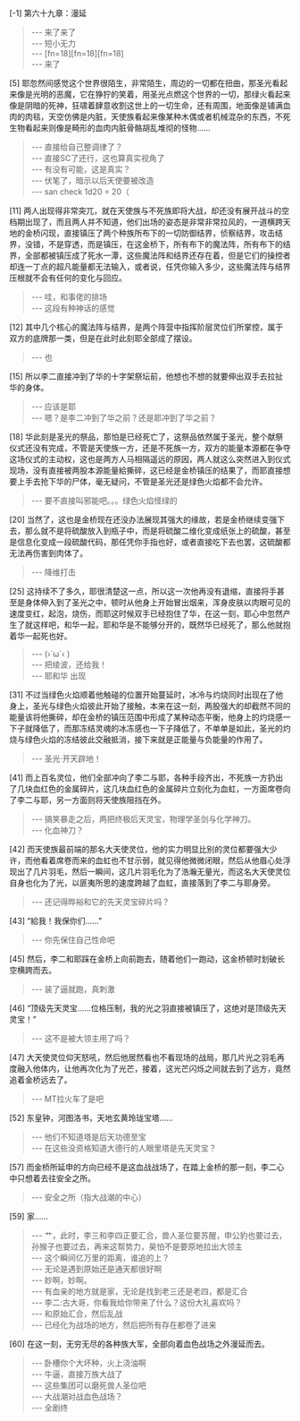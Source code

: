 
[-1] 第六十九章：漫延
>--- 来了来了<br>
>--- 短小无力<br>
>--- [fn=18][fn=18][fn=18]<br>
>--- 来了<br>

[5] 耶忽然间感觉这个世界很陌生，非常陌生，周边的一切都在扭曲，那圣光看起来像是光明的恶魔，它在狰狞的笑着，用圣光点燃这个世界的一切，那绿火看起来像是阴暗的死神，狂啸着肆意收割这世上的一切生命，还有周围，地面像是铺满血肉的肉毯，天空仿佛是内脏，天使族看起来像某种木偶或者机械混杂的东西，不死生物看起来则像是畸形的血肉内脏骨骼胡乱堆彻的怪物……
>--- 直接给自己整调律了？<br>
>--- 直接SC了还行，这也算真实视角了<br>
>--- 有没有可能，这是真实？<br>
>--- 伏笔了，暗示以后天使要被改造<br>
>--- san check 1d20 = 20（<br>

[11] 两人出现得非常突兀，就在天使族与不死族即将大战，却还没有展开战斗的空档期出现了，而且两人并不知道，他们出场的姿态是非常非常拉风的，一道横跨天地的金桥闪现，直接镇压了两个种族所布下的一切防御结界，侦察结界，攻击结界，没错，不是穿透，而是镇压，在这金桥下，所有布下的魔法阵，所有布下的结界，全部都被镇压成了死水一潭，这些魔法阵和结界还存在着，但是它们的操控者却连一丁点的超凡能量都无法输入，或者说，任凭你输入多少，这些魔法阵与结界压根就不会有任何的变化与回应。
>--- 哇，和事佬的排场<br>
>--- 这段有种神话的感觉<br>

[12] 其中几个核心的魔法阵与结界，是两个阵营中指挥阶层灵位们所掌控，属于双方的底牌那一类，但是在此时此刻耶全部成了摆设。
>--- 也<br>

[15] 所以李二直接冲到了华的十字架祭坛前，他想也不想的就要伸出双手去拉扯华的身体。
>--- 应该是耶<br>
>--- 嗯？是李二冲到了华之前？还是耶冲到了华之前？<br>

[18] 华此刻是圣光的祭品，那怕是已经死亡了，这祭品依然属于圣光，整个献祭仪式还没有完成，不管是天使族一方，还是不死族一方，双方的能量本源都在争夺这场仪式的主动权，这也是两方人马相隔遥远的原因，两人就这么突然进入到仪式现场，没有直接被两股本源能量給撕碎，这已经是金桥镇压的结果了，而耶直接想要上手去抢下华的尸体，毫无疑问，不管是圣光还是绿色火焰都不会允许。
>--- 要不直接叫邪能吧。。。绿色火焰怪绿的<br>

[20] 当然了，这也是金桥现在还没办法展现其强大的缘故，若是金桥继续变强下去，那么就不是将硫酸放入到瓶子中，而是将硫酸二维化变成纸张上的硫酸，甚至是信息化变成一段硫酸代码，那任凭你手指也好，或者直接吃下去也罢，这硫酸都无法再伤害到肉体了。
>--- 降维打击<br>

[25] 这持续不了多久，耶很清楚这一点，所以这一次他再没有退缩，直接将手甚至是身体伸入到了圣光之中，顿时从他身上开始冒出烟来，浑身皮肤以肉眼可见的速度变红，起泡，烧伤，而耶这时候双手已经抱住了华，在这一刻，耶心中忽然产生了就这样吧，和华一起，耶和华是不能够分开的，既然华已经死了，那么他就抱着华一起死也好。
>--- (›´ω`‹ )<br>
>--- 把绫波，还给我！<br>
>--- 耶和华  出现<br>

[31] 不过当绿色火焰顺着他触碰的位置开始蔓延时，冰冷与灼烧同时出现在了他身上，圣光与绿色火焰彼此开始了接触，本来在这一刻，两股强大的却截然不同的能量该将他撕碎，却在金桥的镇压范围中形成了某种动态平衡，他身上的灼烧感一下子就降低了，而那冻结灵魂的冰冻感也一下子降低了，不单单是如此，圣光的灼烧与绿色火焰的冻结彼此交融抵消，接下来就是正能量与负能量的作用了。
>--- 圣光·开天辟地！<br>

[41] 而上百名灵位，他们全部冲向了李二与耶，各种手段齐出，不死族一方扔出了几块血红色的金属碎片，这几块血红色的金属碎片立刻化为血虹，一方面席卷向了李二与耶，另一方面则将天使族阻挡在外。
>--- 搞笑暴走之后，两把终极后天灵宝，物理学圣剑与化学神刀。<br>
>--- 化血神刀？<br>

[42] 而天使族最前端的那名大天使灵位，他的实力明显比别的灵位都要强大少许，而他看着席卷而来的血虹也不甘示弱，就见得他微微闭眼，然后从他眉心处浮现出了几片羽毛，然后一瞬间，这几片羽毛化为了浩瀚无量光，而这名大天使灵位自身也化为了光，以匪夷所思的速度跨越了血虹，直接落到了李二与耶身旁。
>--- 还记得晔裕和它的先天灵宝碎片吗？<br>

[43] “給我！我保你们……”
>--- 你先保住自己性命吧<br>

[45] 然后，李二和耶踩在金桥上向前跑去，随着他们一跑动，这金桥顿时划破长空横跨而去。
>--- 装了逼就跑，真刺激<br>

[46] “顶级先天灵宝……位格压制，我的光之羽直接被镇压了，这绝对是顶级先天灵宝！”
>--- 这不是被大领主用了吗？<br>

[47] 大天使灵位仰天怒吼，然后他居然看也不看现场的战局，那几片光之羽毛再度融入他体内，让他再次化为了光芒，接着，这光芒闪烁之间就去到了远方，竟然追着金桥远去了。
>--- MT拉火车了是吧<br>

[52] 东皇钟，河图洛书，天地玄黄玲珑宝塔……
>--- 他们不知道塔是后天功德至宝<br>
>--- 在这些没资格知道大德行的人眼里塔是先天灵宝？<br>

[57] 而金桥所延申的方向已经不是这血战战场了，在踏上金桥的那一刻，李二心中只想着去往安全之所。
>--- 安全之所（指大战潮的中心）<br>

[59] 家……
>--- 艹，此时，李三和李四正要汇合，兽人圣位要苏醒，申公豹也要过去，孙猴子也要过去，再来这帮势力，昊怕不是要原地拉出大领主<br>
>--- 这个瞬间亿万里的距离，谁追的上？<br>
>--- 无论是遇到原始还是通天都很好啊<br>
>--- 妙啊，妙啊。<br>
>--- 有血亲的地方就是家，无论是找到老三还是老四，都是汇合<br>
>--- 李二:古大哥，你看我给你带来了什么？这份大礼喜欢吗？<br>
>--- 和原始汇合，然后乱战<br>
>--- 已经化为战场的地方，然后把所有存在都卷了进来<br>

[60] 在这一刻，无穷无尽的各种族大军，全部向着血色战场之外漫延而去。
>--- 卧槽你个大坏种，火上浇油啊<br>
>--- 牛逼，直接万族大战了<br>
>--- 这些集团可以磨死兽人圣位吧<br>
>--- 大战潮对战血色战场？<br>
>--- 全剧终<br>

